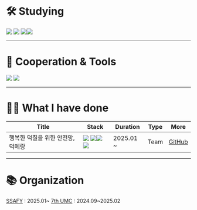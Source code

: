 # 🛠 Studying
![](https://img.shields.io/badge/java-%23007396.svg?&style=for-the-badge&logo=java&logoColor=white) ![](https://img.shields.io/badge/spring-%236DB33F.svg?&style=for-the-badge&logo=spring&logoColor=white) 
![](https://img.shields.io/badge/Docker-2496ED?style=flat-square&logo=Docker&logoColor=white)![](https://img.shields.io/badge/AmazonAWS-232F3E?style=flat-square&logo=amazonaws&logoColor=white)

---

# 🤝 Cooperation & Tools

![](https://img.shields.io/badge/git-%23F05032.svg?&style=for-the-badge&logo=git&logoColor=white) ![](https://img.shields.io/badge/notion-%23000000.svg?&style=for-the-badge&logo=notion&logoColor=white)

---

# 👷‍♀️ What I have done
| Title | Stack | Duration | Type | More |
| ----- | ------ | ----- | ------ | -----|
|행복한 덕질을 위한 안전망, 덕메랑 | ![](https://img.shields.io/badge/SpringBoot-6DB33F?style=flat-square&logo=Spring&logoColor=white) ![](https://img.shields.io/badge/Docker-2496ED?style=flat-square&logo=Docker&logoColor=white)![](https://img.shields.io/badge/AmazonAWS-232F3E?style=flat-square&logo=amazonaws&logoColor=white) ![](https://img.shields.io/badge/MySQL-4479A1?style=for-the-badge&logo=mysql&logoColor=white)| 2025.01 ~ | Team | [GitHub](https://github.com/duckmelang)

---
# 📚 Organization
[SSAFY](https://www.ssafy.com/ksp/jsp/swp/swpMain.jsp) : 2025.01~
[7th UMC](https://umc.makeus.in/introduction) : 2024.09~2025.02
